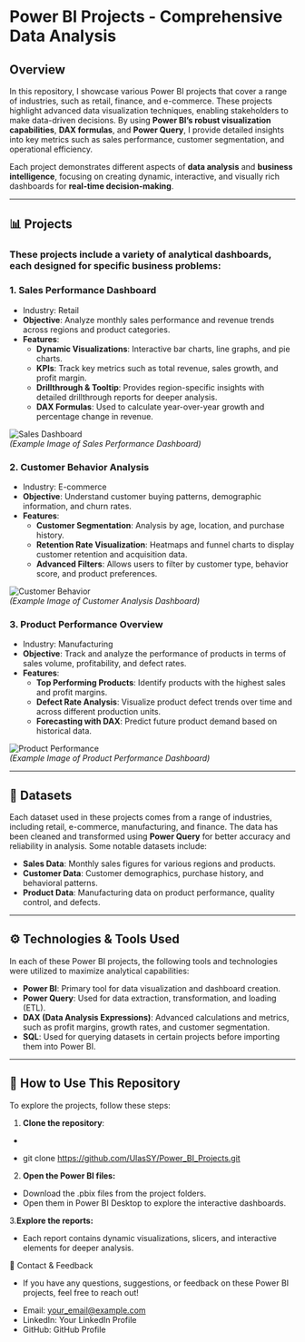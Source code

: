 # Power BI Projects - Comprehensive Data Analysis

## Overview
In this repository, I showcase various Power BI projects that cover a range of industries, such as retail, finance, and e-commerce. These projects highlight advanced data visualization techniques, enabling stakeholders to make data-driven decisions. By using **Power BI’s robust visualization capabilities**, **DAX formulas**, and **Power Query**, I provide detailed insights into key metrics such as sales performance, customer segmentation, and operational efficiency.

Each project demonstrates different aspects of **data analysis** and **business intelligence**, focusing on creating dynamic, interactive, and visually rich dashboards for **real-time decision-making**.

---

## 📊 **Projects**  
### These projects include a variety of analytical dashboards, each designed for specific business problems:

### **1. Sales Performance Dashboard**  
- Industry: Retail  
- **Objective**: Analyze monthly sales performance and revenue trends across regions and product categories.  
- **Features**:  
  - **Dynamic Visualizations**: Interactive bar charts, line graphs, and pie charts.
  - **KPIs**: Track key metrics such as total revenue, sales growth, and profit margin.
  - **Drillthrough & Tooltip**: Provides region-specific insights with detailed drillthrough reports for deeper analysis.
  - **DAX Formulas**: Used to calculate year-over-year growth and percentage change in revenue.  

![Sales Dashboard](https://example.com/sales_dashboard.png)  
*(Example Image of Sales Performance Dashboard)*

### **2. Customer Behavior Analysis**  
- Industry: E-commerce  
- **Objective**: Understand customer buying patterns, demographic information, and churn rates.  
- **Features**:  
  - **Customer Segmentation**: Analysis by age, location, and purchase history.
  - **Retention Rate Visualization**: Heatmaps and funnel charts to display customer retention and acquisition data.
  - **Advanced Filters**: Allows users to filter by customer type, behavior score, and product preferences.  

![Customer Behavior](https://example.com/customer_behavior.png)  
*(Example Image of Customer Analysis Dashboard)*

### **3. Product Performance Overview**  
- Industry: Manufacturing  
- **Objective**: Track and analyze the performance of products in terms of sales volume, profitability, and defect rates.  
- **Features**:  
  - **Top Performing Products**: Identify products with the highest sales and profit margins.
  - **Defect Rate Analysis**: Visualize product defect trends over time and across different production units.
  - **Forecasting with DAX**: Predict future product demand based on historical data.  

![Product Performance](https://example.com/product_performance.png)  
*(Example Image of Product Performance Dashboard)*

---

## 📁 **Datasets**  
Each dataset used in these projects comes from a range of industries, including retail, e-commerce, manufacturing, and finance. The data has been cleaned and transformed using **Power Query** for better accuracy and reliability in analysis. Some notable datasets include:

- **Sales Data**: Monthly sales figures for various regions and products.
- **Customer Data**: Customer demographics, purchase history, and behavioral patterns.
- **Product Data**: Manufacturing data on product performance, quality control, and defects.

---

## ⚙️ **Technologies & Tools Used**
In each of these Power BI projects, the following tools and technologies were utilized to maximize analytical capabilities:

- **Power BI**: Primary tool for data visualization and dashboard creation.
- **Power Query**: Used for data extraction, transformation, and loading (ETL).
- **DAX (Data Analysis Expressions)**: Advanced calculations and metrics, such as profit margins, growth rates, and customer segmentation.
- **SQL**: Used for querying datasets in certain projects before importing them into Power BI.
  
---

## 🚀 **How to Use This Repository**

To explore the projects, follow these steps:

1. **Clone the repository**:  
-   ```bash
-   git clone https://github.com/UlasSY/Power_BI_Projects.git

2. **Open the Power BI files:**
- Download the .pbix files from the project folders.
- Open them in Power BI Desktop to explore the interactive dashboards.

3.**Explore the reports:**
- Each report contains dynamic visualizations, slicers, and interactive elements for deeper analysis.   

📧 Contact & Feedback
* If you have any questions, suggestions, or feedback on these Power BI projects, feel free to reach out!
- Email: your_email@example.com
- LinkedIn: Your LinkedIn Profile
- GitHub: GitHub Profile







